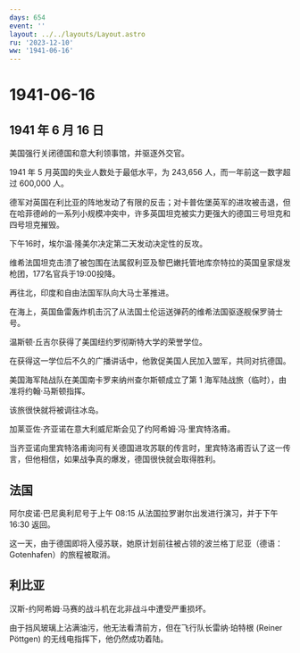 ```yaml
---
days: 654
event: ''
layout: ../../layouts/Layout.astro
ru: '2023-12-10'
ww: '1941-06-16'
---
```


# 1941-06-16

## 1941 年 6 月 16 日

美国强行关闭德国和意大利领事馆，并驱逐外交官。

1941 年 5 月英国的失业人数处于最低水平，为 243,656
人，而一年前这一数字超过 600,000 人。

德军对英国在利比亚的阵地发动了有限的反击；对卡普佐堡英军的进攻被击退，但在哈菲德岭的一系列小规模冲突中，许多英国坦克被实力更强大的德国三号坦克和四号坦克摧毁。

下午16时，埃尔温·隆美尔决定第二天发动决定性的反攻。

维希法国坦克击溃了被包围在法属叙利亚及黎巴嫩托管地库奈特拉的英国皇家燧发枪团，177名官兵于19:00投降。

再往北，印度和自由法国军队向大马士革推进。

在海上，英国鱼雷轰炸机击沉了从法国土伦运送弹药的维希法国驱逐舰保罗骑士号。

温斯顿·丘吉尔获得了美国纽约罗彻斯特大学的荣誉学位。

在获得这一学位后不久的广播讲话中，他敦促美国人民加入盟军，共同对抗德国。

美国海军陆战队在美国南卡罗来纳州查尔斯顿成立了第 1
海军陆战旅（临时），由准将约翰·马斯顿指挥。

该旅很快就将被调往冰岛。

加莱亚佐·齐亚诺在意大利威尼斯会见了约阿希姆·冯·里宾特洛甫。

当齐亚诺向里宾特洛甫询问有关德国进攻苏联的传言时，里宾特洛甫否认了这一传言，但他相信，如果战争真的爆发，德国很快就会取得胜利。

## 法国

阿尔皮诺·巴尼奥利尼号于上午 08:15 从法国拉罗谢尔出发进行演习，并于下午
16:30 返回。

这一天，由于德国即将入侵苏联，她原计划前往被占领的波兰格丁尼亚（德语：Gotenhafen）的旅程被取消。

## 利比亚

汉斯-约阿希姆·马赛的战斗机在北非战斗中遭受严重损坏。

由于挡风玻璃上沾满油污，他无法看清前方，但在飞行队长雷纳·珀特根 (Reiner
Pöttgen) 的无线电指挥下，他仍然成功着陆。